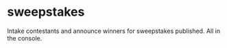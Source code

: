# sweepstakes
Intake contestants and announce winners for sweepstakes published. All in the console. 
